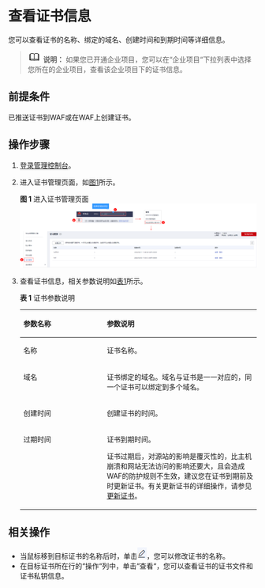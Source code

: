 # 查看证书信息<a name="waf_01_0282"></a>

您可以查看证书的名称、绑定的域名、创建时间和到期时间等详细信息。

>![](public_sys-resources/icon-note.gif) **说明：** 
>如果您已开通企业项目，您可以在“企业项目“下拉列表中选择您所在的企业项目，查看该企业项目下的证书信息。

## 前提条件<a name="section12726112995613"></a>

已推送证书到WAF或在WAF上创建证书。

## 操作步骤<a name="section3817437161619"></a>

1.  [登录管理控制台](https://console.huaweicloud.com/?locale=zh-cn)。
2.  进入证书管理页面，如[图1](#waf_01_0078_fig96651149116)所示。

    **图 1**  进入证书管理页面<a name="waf_01_0078_fig96651149116"></a>  
    ![](figures/进入证书管理页面.png "进入证书管理页面")

3.  查看证书信息，相关参数说明如[表1](#table14874354152011)所示。

    **表 1**  证书参数说明

    <a name="table14874354152011"></a>
    <table><thead align="left"><tr id="row387516548205"><th class="cellrowborder" valign="top" width="35.21%" id="mcps1.2.3.1.1"><p id="p187585492013"><a name="p187585492013"></a><a name="p187585492013"></a>参数名称</p>
    </th>
    <th class="cellrowborder" valign="top" width="64.79%" id="mcps1.2.3.1.2"><p id="p3875145416201"><a name="p3875145416201"></a><a name="p3875145416201"></a>参数说明</p>
    </th>
    </tr>
    </thead>
    <tbody><tr id="row187565419201"><td class="cellrowborder" valign="top" width="35.21%" headers="mcps1.2.3.1.1 "><p id="p148751054172016"><a name="p148751054172016"></a><a name="p148751054172016"></a>名称</p>
    </td>
    <td class="cellrowborder" valign="top" width="64.79%" headers="mcps1.2.3.1.2 "><p id="p11831342104013"><a name="p11831342104013"></a><a name="p11831342104013"></a>证书名称。</p>
    </td>
    </tr>
    <tr id="row148751545201"><td class="cellrowborder" valign="top" width="35.21%" headers="mcps1.2.3.1.1 "><p id="p1687519545206"><a name="p1687519545206"></a><a name="p1687519545206"></a>域名</p>
    </td>
    <td class="cellrowborder" valign="top" width="64.79%" headers="mcps1.2.3.1.2 "><p id="p1287555452011"><a name="p1287555452011"></a><a name="p1287555452011"></a>证书绑定的域名。域名与证书是一一对应的，同一个证书可以绑定到多个域名。</p>
    </td>
    </tr>
    <tr id="row1387525413206"><td class="cellrowborder" valign="top" width="35.21%" headers="mcps1.2.3.1.1 "><p id="p13875854162017"><a name="p13875854162017"></a><a name="p13875854162017"></a>创建时间</p>
    </td>
    <td class="cellrowborder" valign="top" width="64.79%" headers="mcps1.2.3.1.2 "><p id="p487517543205"><a name="p487517543205"></a><a name="p487517543205"></a>创建证书的时间。</p>
    </td>
    </tr>
    <tr id="row18875115412200"><td class="cellrowborder" valign="top" width="35.21%" headers="mcps1.2.3.1.1 "><p id="p987535414206"><a name="p987535414206"></a><a name="p987535414206"></a>过期时间</p>
    </td>
    <td class="cellrowborder" valign="top" width="64.79%" headers="mcps1.2.3.1.2 "><p id="p74902617455"><a name="p74902617455"></a><a name="p74902617455"></a>证书到期时间。</p>
    <p id="p487595462020"><a name="p487595462020"></a><a name="p487595462020"></a>证书过期后，对源站的影响是覆灭性的，比主机崩溃和网站无法访问的影响还要大，且会造成WAF的防护规则不生效，建议您在证书到期前及时更新证书。有关更新证书的详细操作，请参见<a href="更新证书.md">更新证书</a>。</p>
    </td>
    </tr>
    </tbody>
    </table>


## 相关操作<a name="section7382719095"></a>

-   当鼠标移到目标证书的名称后时，单击![](figures/icon-modifycaname.png)，您可以修改证书的名称。
-   在目标证书所在行的“操作“列中，单击“查看“，您可以查看证书的证书文件和证书私钥信息。

